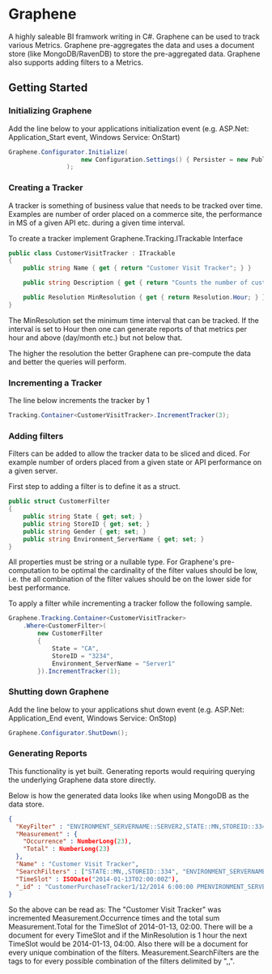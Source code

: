 Graphene
========

A highly saleable BI framwork writing in C#. Graphene can be used to track various Metrics. Graphene pre-aggregates the data and uses a document store (like MongoDB/RavenDB) to store the pre-aggregated data. Graphene also supports adding filters to a Metrics.


## Getting Started

### Initializing Graphene

Add the line below to your applications initialization event (e.g. ASP.Net: Application_Start event, Windows Service: OnStart)

```c#
Graphene.Configurator.Initialize(
                    new Configuration.Settings() { Persister = new Publishing.PersistToMongo("mongodb://localhost/Graphene") }
                );
```

### Creating a Tracker

A tracker is something of business value that needs to be tracked over time. Examples are number of order placed on a commerce site, the performance in MS of a given API etc. during a given time interval. 

To create a tracker implement Graphene.Tracking.ITrackable Interface

```c#
public class CustomerVisitTracker : ITrackable
{
	public string Name { get { return "Customer Visit Tracker"; } }

	public string Description { get { return "Counts the number of customer visits"; } }

	public Resolution MinResolution { get { return Resolution.Hour; } }
}
```

The MinResolution set the minimum time interval that can be tracked. If the interval is set to Hour then one can generate reports of that metrics per hour and above (day/month etc.) but not below that.

The higher the resolution the better Graphene can pre-compute the data and better the queries will perform. 

### Incrementing a Tracker

The line below increments the tracker by 1

```c#
Tracking.Container<CustomerVisitTracker>.IncrementTracker(3);
```

### Adding filters

Filters can be added to allow the tracker data to be sliced and diced. For example number of orders placed from a given state or API performance on a given server. 

First step to adding a filter is to define it as a struct.

```c#
public struct CustomerFilter
{
	public string State { get; set; }
	public string StoreID { get; set; }
	public string Gender { get; set; }
	public string Environment_ServerName { get; set; }
}
```

All properties must be string or a nullable type. For Graphene's pre-computation to be optimal the cardinality of the filter values should be low, i.e. the all combination of the filter values should be
on the lower side for best performance.

To apply a filter while incrementing a tracker follow the following sample. 

```c#
Graphene.Tracking.Container<CustomerVisitTracker>
	.Where<CustomerFilter>(
		new CustomerFilter
		{
			State = "CA",
			StoreID = "3234",
			Environment_ServerName = "Server1"
		}).IncrementTracker(1);
```

### Shutting down Graphene

Add the line below to your applications shut down event (e.g. ASP.Net: Application_End event, Windows Service: OnStop)

```c#
Graphene.Configurator.ShutDown();
```

### Generating Reports

This functionality is yet built. Generating reports would requiring querying the underlying Graphene data store directly.

Below is how the generated data looks like when using MongoDB as the data store.

```json
{
  "KeyFilter" : "ENVIRONMENT_SERVERNAME::SERVER2,STATE::MN,STOREID::334",
  "Measurement" : {
    "Occurrence" : NumberLong(23),
    "Total" : NumberLong(23)
  },
  "Name" : "Customer Visit Tracker",
  "SearchFilters" : ["STATE::MN,,STOREID::334", "ENVIRONMENT_SERVERNAME::SERVER2,,STOREID::334", "ENVIRONMENT_SERVERNAME::SERVER2,,STATE::MN", "STOREID::334", "ENVIRONMENT_SERVERNAME::SERVER2", "STATE::MN"],
  "TimeSlot" : ISODate("2014-01-13T02:00:00Z"),
  "_id" : "CustomerPurchaseTracker1/12/2014 6:00:00 PMENVIRONMENT_SERVERNAME::SERVER2,STATE::MN,STOREID::334"
}
```

So the above can be read as: The "Customer Visit Tracker" was incremented Measurement.Occurrence times and the total sum Measurement.Total for the TimeSlot of 2014-01-13, 02:00. There will be a document for every TimeSlot and if the MinResolution is 1 hour the next TimeSlot would be 2014-01-13, 04:00. Also there will be a document for every unique combination of the filters. Measurement.SearchFilters are the tags to for every possible combination of the filters delimited by ",,". 